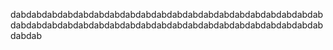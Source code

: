dabdabdabdabdabdabdabdabdabdabdabdabdabdabdabdabdabdabdabdabdabdabdabdabdabdabdabdabdabdabdabdabdabdabdabdabdabdabdabdabdabdab
